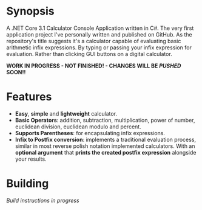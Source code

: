 # Synopsis
A .NET Core 3.1 Calculator Console Application written in C#. The very first application project I've personally written and published on GitHub. As the repository's title suggests it's a calculator capable of evaluating basic arithmetic infix expressions. By typing or passing your infix expression for evaluation. Rather than clicking GUI buttons on a digital calculator.

**WORK IN PROGRESS - NOT FINISHED! - CHANGES WILL BE _PUSHED_ SOON!!**

# Features
* **Easy**, **simple** and **lightweight** calculator.
* **Basic Operators**: addition, subtraction, multiplication, power of number, euclidean division, euclidean modulo and percent.  
* **Supports Parentheses**: for encapsulating infix expressions.
* **Infix to Postfix conversion**: implements a traditional evaluation process, similar in most reverse polish notation implemented calculators. With an **optional argument** that **prints the created postfix expression** alongside your results.

# Building
_Build instructions in progress_
